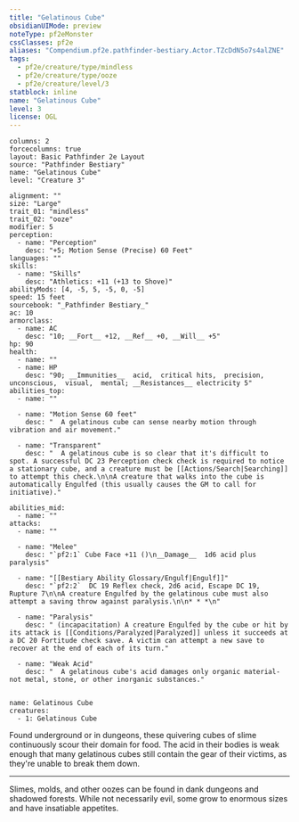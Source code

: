 ```yaml
---
title: "Gelatinous Cube"
obsidianUIMode: preview
noteType: pf2eMonster
cssClasses: pf2e
aliases: "Compendium.pf2e.pathfinder-bestiary.Actor.TZcDdN5o7s4alZNE" 
tags:
  - pf2e/creature/type/mindless
  - pf2e/creature/type/ooze
  - pf2e/creature/level/3
statblock: inline
name: "Gelatinous Cube"
level: 3
license: OGL
---
```


```statblock
columns: 2
forcecolumns: true
layout: Basic Pathfinder 2e Layout
source: "Pathfinder Bestiary"
name: "Gelatinous Cube"
level: "Creature 3"

alignment: ""
size: "Large"
trait_01: "mindless"
trait_02: "ooze"
modifier: 5
perception:
  - name: "Perception"
    desc: "+5; Motion Sense (Precise) 60 Feet"
languages: ""
skills:
  - name: "Skills"
    desc: "Athletics: +11 (+13 to Shove)"
abilityMods: [4, -5, 5, -5, 0, -5]
speed: 15 feet
sourcebook: "_Pathfinder Bestiary_"
ac: 10
armorclass:
  - name: AC
    desc: "10; __Fort__ +12, __Ref__ +0, __Will__ +5"
hp: 90
health:
  - name: ""
  - name: HP
    desc: "90; __Immunities__  acid,  critical hits,  precision,  unconscious,  visual,  mental; __Resistances__ electricity 5"
abilities_top:
  - name: ""

  - name: "Motion Sense 60 feet"
    desc: "  A gelatinous cube can sense nearby motion through vibration and air movement."

  - name: "Transparent"
    desc: "  A gelatinous cube is so clear that it's difficult to spot. A successful DC 23 Perception check check is required to notice a stationary cube, and a creature must be [[Actions/Search|Searching]] to attempt this check.\n\nA creature that walks into the cube is automatically Engulfed (this usually causes the GM to call for initiative)."

abilities_mid:
  - name: ""
attacks:
  - name: ""

  - name: "Melee"
    desc: "`pf2:1` Cube Face +11 ()\n__Damage__  1d6 acid plus paralysis"

  - name: "[[Bestiary Ability Glossary/Engulf|Engulf]]"
    desc: "`pf2:2`  DC 19 Reflex check, 2d6 acid, Escape DC 19, Rupture 7\n\nA creature Engulfed by the gelatinous cube must also attempt a saving throw against paralysis.\n\n* * *\n"

  - name: "Paralysis"
    desc: " (incapacitation) A creature Engulfed by the cube or hit by its attack is [[Conditions/Paralyzed|Paralyzed]] unless it succeeds at a DC 20 Fortitude check save. A victim can attempt a new save to recover at the end of each of its turn."

  - name: "Weak Acid"
    desc: "  A gelatinous cube's acid damages only organic material-not metal, stone, or other inorganic substances."
 
```

```encounter-table
name: Gelatinous Cube
creatures:
  - 1: Gelatinous Cube
```



Found underground or in dungeons, these quivering cubes of slime continuously scour their domain for food. The acid in their bodies is weak enough that many gelatinous cubes still contain the gear of their victims, as they're unable to break them down.

* * *

Slimes, molds, and other oozes can be found in dank dungeons and shadowed forests. While not necessarily evil, some grow to enormous sizes and have insatiable appetites.
